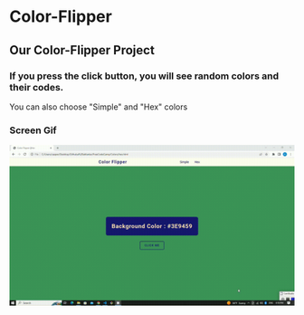 # Color-Flipper

## Our Color-Flipper Project

### If you press the click button, you will see random colors and their codes. 
You can also choose "Simple" and "Hex" colors

### Screen Gif

![](screen.gif)
